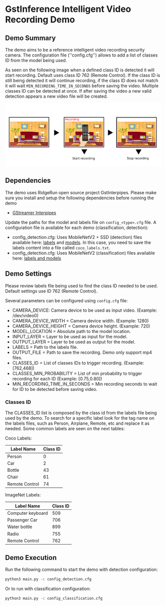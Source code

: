 # GstInference Intelligent Video Recording Demo

## Demo Summary

The demo aims to be a reference intelligent video recording security camera. The configuration file (''config.cfg'') allows to add a list of classes ID from the model being used.

As seen on the following image when a defined class ID is detected it will start recording. Default uses class ID 762 (Remote Control). If the class ID is still being detected it will continue recording, if the class ID does not match it will wait ``MIN_RECORDING_TIME_IN_SECONDS`` before saving the video. Multiple classes ID can be detected at once. If after saving the video a new valid detection appears a new video file will be created.

![Demo Pipeline Structure](rsrc/demo.png?raw=true "Demo Pipeline Structure")

## Dependencies
The demo uses RidgeRun open source project GstInterpipes. Please make sure you install and setup the following dependencies before running the demo

* [GStreamer Interpipes](https://developer.ridgerun.com/wiki/index.php?title=GstInterpipe_-_Building_and_Installation_Guide)


Update the paths for the model and labels file on ``config_<type>.cfg`` file.
A configuration file is available for each demo <type> (classification, detection):

* config_detection.cfg: Uses MobileNetV2 + SSD (detection) files available here: [labels](https://developer.ridgerun.com/wiki/index.php?title=Coral_MobilenetV2SSD_COCO_labels) and [models](https://coral.ai/models/).
In this case, you need to save the labels content into a file called ``coco_labels.txt``.
* config_detection.cfg: Uses MobileNetV2 (classification) files available here: [labels and models]([https://coral.ai/models/](https://coral.ai/models/))

## Demo Settings

Please review labels file being used to find the class ID needed to be used. Default settings use ID 762 (Remote Control).

Several parameters can be configured using ``config.cfg`` file:

* CAMERA_DEVICE: Camera device to be used as input video. (Example: /dev/video0)
* CAMERA_DEVICE_WIDTH = Camera device width. (Example: 1280)
* CAMERA_DEVICE_HEIGHT = Camera device height. (Example: 720)
* MODEL_LOCATION = Absolute path to the model location.
* INPUT_LAYER = Layer to be used as input for the model.
* OUTPUT_LAYER = Layer to be used as output for the model.
* LABELS = Path to the labels file.
* OUTPUT_FILE = Path to save the recording. Demo only support mp4 files.
* CLASSES_ID = List of classes IDs to trigger recording. (Example: [762,468])
* CLASSES_MIN_PROBABILITY = List of min probability to trigger recording for each ID (Example: [0.75,0.80])
* MIN_RECORDING_TIME_IN_SECONDS = Min recording seconds to wait for ID to be detected before saving video.

### Classes ID
The CLASSES_ID list is composed by the class id from the labels file being used by the demo. To search for a specific label look for the tag name on the labels files, such as Person, Airplane, Remote, etc and replace it as needed. Some common labels are seen on the next tables:

Coco Labels:

| Label Name     | Class ID |
|----------------|----------|
|     Person     |     0    |
|       Car      |     2    |
|     Bottle     |    43    |
|      Chair     |    61    |
| Remote Control |    74    |

ImageNet Labels:

| Label Name        | Class ID |
|-------------------|----------|
| Computer keyboard |    509   |
|  Passenger Car    |    706   |
|  Water bottle     |    899   |
|      Radio        |    755   |
| Remote Control    |    762   |


## Demo Execution

Run the following command to start the demo with detection configuration:
```bash
python3 main.py -c config_detection.cfg
```

Or to run with classification configuration:
```bash
python3 main.py -c config_classification.cfg
```